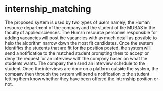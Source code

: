 # internship_matching
The proposed system is used by two types of users namely; 
the Human resource  department of the company and the student of the MUBAS in the faculty of applied sciences. 
The Human resource personnel responsible for adding vacancies will post the vacancies with as  much detail as possible to help the algorithm 
narrow down the most fit candidates. Once the  system identifies the students that are fit for the position posted, the system will send a  notification 
to the matched student prompting them to accept or deny the request for an interview  with the company based on what the students wants.
The company then send an interview  schedule to the student. Once the interviews are done on a platform outside the system,
the  company then through the system will send a notification to the student letting them know  whether they have been offered the internship position or not.
